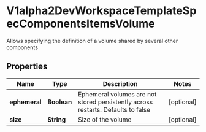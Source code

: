 

# V1alpha2DevWorkspaceTemplateSpecComponentsItemsVolume

Allows specifying the definition of a volume shared by several other components
## Properties

Name | Type | Description | Notes
------------ | ------------- | ------------- | -------------
**ephemeral** | **Boolean** | Ephemeral volumes are not stored persistently across restarts. Defaults to false |  [optional]
**size** | **String** | Size of the volume |  [optional]



